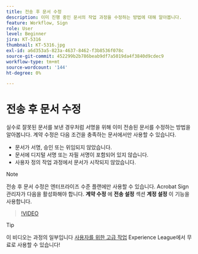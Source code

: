 ```yaml
---
title: 전송 후 문서 수정
description: 이미 진행 중인 문서의 작업 과정을 수정하는 방법에 대해 알아봅니다.
feature: Workflow, Sign
role: User
level: Beginner
jira: KT-5316
thumbnail: KT-5316.jpg
exl-id: a6d353a5-823a-4637-8462-f3b8536f078c
source-git-commit: 452299b2b786beab9df7a5019da4f3840d9cdec9
workflow-type: tm+mt
source-wordcount: '144'
ht-degree: 0%

---
```


# 전송 후 문서 수정

실수로 잘못된 문서를 보낸 경우처럼 서명을 위해 이미 전송된 문서를 수정하는 방법을 알아봅니다. 계약 수정은 다음 조건을 충족하는 문서에서만 사용할 수 있습니다.

* 문서가 서명, 승인 또는 위임되지 않았습니다.
* 문서에 디지털 서명 또는 자필 서명이 포함되어 있지 않습니다.
* 사용자 정의 작업 과정에서 문서가 시작되지 않았습니다.


>[!NOTE]
>
>전송 후 문서 수정은 엔터프라이즈 수준 플랜에만 사용할 수 있습니다. Acrobat Sign 관리자가 다음을 활성화해야 합니다. **계약 수정** 에 **전송 설정** 섹션 **계정 설정** 이 기능을 사용합니다.

>[!VIDEO](https://video.tv.adobe.com/v/342299?quality=12&learn=on&hidetitle=true)

>[!TIP]
>
>이 비디오는 과정의 일부입니다 [사용자를 위한 고급 작업](https://experienceleague.adobe.com/?recommended=Sign-U-1-2020.3) Experience League에서 무료로 사용할 수 있습니다!
